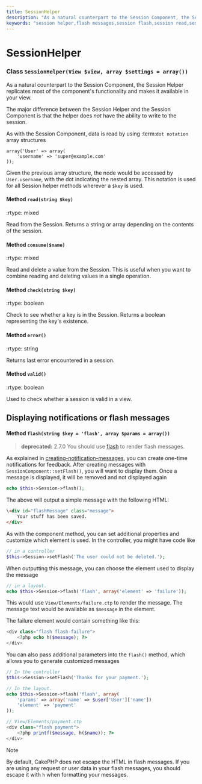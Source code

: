 ```yaml
---
title: SessionHelper
description: "As a natural counterpart to the Session Component, the Session Helper replicates most of the component's functionality and makes it available in your view."
keywords: "session helper,flash messages,session flash,session read,session check"
---
```


# SessionHelper

### Class `SessionHelper(View $view, array $settings = array())`

As a natural counterpart to the Session Component, the Session
Helper replicates most of the component's functionality and makes it
available in your view.

The major difference between the Session Helper and the Session
Component is that the helper does *not* have the ability to write
to the session.

As with the Session Component, data is read by using
:term:`dot notation` array structures

```
array('User' => array(
    'username' => 'super@example.com'
));

```

Given the previous array structure, the node would be accessed by
`User.username`, with the dot indicating the nested array. This
notation is used for all Session helper methods wherever a `$key` is
used.

#### Method `read(string $key)`

:rtype: mixed

Read from the Session. Returns a string or array depending on the
contents of the session.

#### Method `consume($name)`

:rtype: mixed

Read and delete a value from the Session. This is useful when you want to
combine reading and deleting values in a single operation.

#### Method `check(string $key)`

:rtype: boolean

Check to see whether a key is in the Session. Returns a boolean representing the
key's existence.

#### Method `error()`

:rtype: string

Returns last error encountered in a session.

#### Method `valid()`

:rtype: boolean

Used to check whether a session is valid in a view.

## Displaying notifications or flash messages

#### Method `flash(string $key = 'flash', array $params = array())`

> **deprecated:** 2.7.0
You should use [flash](flash.md) to
render flash messages.

As explained in [creating-notification-messages](../components/sessions.md#creating-notification-messages), you can
create one-time notifications for feedback. After creating messages
with `SessionComponent::setFlash()`, you will want to
display them. Once a message is displayed, it will be removed and
not displayed again

```php
echo $this->Session->flash();

```

The above will output a simple message with the following HTML:

```html
\<div id="flashMessage" class="message">
    Your stuff has been saved.
</div>

```

As with the component method, you can set additional properties
and customize which element is used. In the controller, you might
have code like

```php
// in a controller
$this->Session->setFlash('The user could not be deleted.');

```

When outputting this message, you can choose the element used to display
the message

```php
// in a layout.
echo $this->Session->flash('flash', array('element' => 'failure'));

```

This would use `View/Elements/failure.ctp` to render the message. The
message text would be available as `$message` in the element.

The failure element would contain something like this:

```php
<div class="flash flash-failure">
    <?php echo h($message); ?>
</div>

```

You can also pass additional parameters into the `flash()` method, which
allows you to generate customized messages

```php
// In the controller
$this->Session->setFlash('Thanks for your payment.');

// In the layout.
echo $this->Session->flash('flash', array(
    'params' => array('name' => $user['User']['name'])
    'element' => 'payment'
));

// View/Elements/payment.ctp
<div class="flash payment">
    <?php printf($message, h($name)); ?>
</div>

```

> [!NOTE]
> By default, CakePHP does not escape the HTML in flash messages. If you are using
> any request or user data in your flash messages, you should escape it
> with `h` when formatting your messages.
>
>